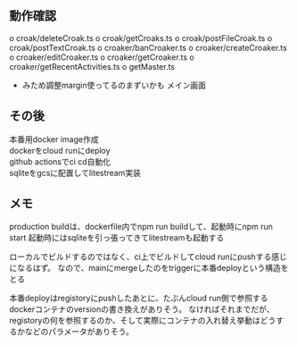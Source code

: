 
## 動作確認
o croak/deleteCroak.ts
o croak/getCroaks.ts
o croak/postFileCroak.ts
o croak/postTextCroak.ts
o croaker/banCroaker.ts
o croaker/createCroaker.ts
o croaker/editCroaker.ts
o croaker/getCroaker.ts
o croaker/getRecentActivities.ts
o getMaster.ts
- みため調整margin使ってるのまずいかも
  メイン画面

## その後
  本番用docker image作成  
  dockerをcloud runにdeploy  
  github actionsでci cd自動化  
  sqliteをgcsに配置してlitestream実装  

## メモ
production buildは、dockerfile内でnpm run buildして、起動時にnpm run start
起動時にはsqliteを引っ張ってきてlitestreamも起動する

ローカルでビルドするのではなく、ci上でビルドしてcloud runにpushする感じになるはず。
なので、mainにmergeしたのをtriggerに本番deployという構造をとる

本番deployはregistoryにpushしたあとに、たぶんcloud run側で参照するdockerコンテナのversionの書き換えがありそう。
なければそれまでだが、registoryの何を参照するのか、そして実際にコンテナの入れ替え挙動はどうするかなどのパラメータがありそう。

